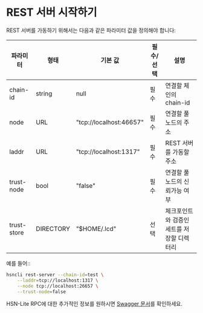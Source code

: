 # REST 서버 시작하기

REST 서버를 가동하기 위해서는 다음과 같은 파라미터 값을 정의해야 합니다:


| 파라미터   | 형태      | 기본 값                 | 필수/선택 | 설명                                          |
| ----------- | --------- | ----------------------- | -------- | ---------------------------------------------------- |
| chain-id    | string    | null                    | 필수     | 연결할 체인의 chain-id                 |
| node        | URL       | "tcp://localhost:46657" | 필수     | 연결할 풀노드의 주소     |
| laddr       | URL       | "tcp://localhost:1317"  | 필수     | REST 서버를 가동할 주소         |
| trust-node  | bool      | "false"                 | 필수     | 연결할 풀노드의 신뢰가능 여부 |
| trust-store | DIRECTORY | "$HOME/.lcd"            | 선택    | 체크포인트와 검증인 세트를 저장할 디렉터리    |

예를 들어::

```bash
hsncli rest-server --chain-id=test \
    --laddr=tcp://localhost:1317 \
    --node tcp://localhost:26657 \
    --trust-node=false
```

HSN-Lite RPC에 대한 추가적인 정보를 원하시면 [Swagger 문서](https://cosmos.network/rpc/)를 확인하세요.
